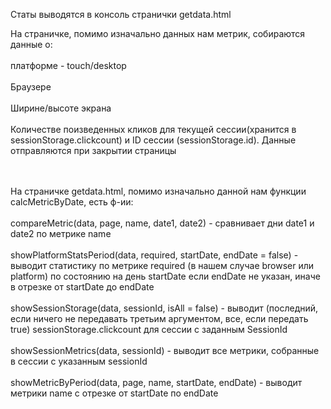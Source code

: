 Статы выводятся в консоль странички getdata.html

На страничке, помимо изначально данных нам метрик, собираются данные о: <br/><br/>
платформе - touch/desktop <br/><br/>
Браузере <br/><br/>
Ширине/высоте экрана <br/><br/>
Количестве поизведенных кликов для текущей сессии(хранится в sessionStorage.clickcount) и ID сессии (sessionStorage.id). Данные отправляются при закрытии страницы <br/><br/><br/>

На страничке getdata.html, помимо изначально данной нам функции calcMetricByDate, есть ф-ии: <br/><br/>
compareMetric(data, page, name, date1, date2) - сравнивает дни date1 и date2 по метрике name <br/><br/>
showPlatformStatsPeriod(data, required, startDate, endDate = false) - выводит статистику по метрике required (в нашем случае browser или platform) по состоянию на 
день startDate если endDate не указан, иначе в отрезке от startDate до endDate <br/><br/>
showSessionStorage(data, sessionId, isAll = false) - выводит (последний, если ничего не передавать третьим аргументом, все, если передать true) sessionStorage.clickcount для сессии с заданным SessionId <br/><br/>
showSessionMetrics(data, sessionId) - выводит все метрики, собранные в сессии с указанным sessionId<br/><br/>
showMetricByPeriod(data, page, name, startDate, endDate) - выводит метрики name с отрезке от startDate по endDate
